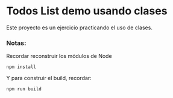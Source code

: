 # Todos List demo usando clases

Este proyecto es un ejercicio practicando el uso de clases.

### Notas:
Recordar reconstruir los módulos de Node
```
npm install
```
Y para construir el build, recordar:
```
npm run build
